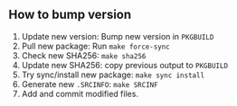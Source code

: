 ## How to bump version

1. Update new version: Bump new version in `PKGBUILD`
2. Pull new package: Run `make force-sync`
3. Check new SHA256: `make sha256`
4. Update new SHA256: copy previous output to `PKGBUILD`
5. Try sync/install new package: `make sync install`
6. Generate new `.SRCINFO`: `make SRCINF`
7. Add and commit modified files.
